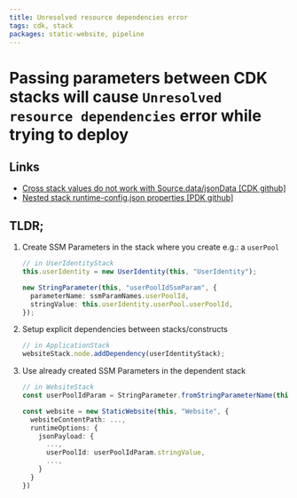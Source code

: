 ```yaml
---
title: Unresolved resource dependencies error
tags: cdk, stack
packages: static-website, pipeline
---
```


# Passing parameters between CDK stacks will cause `Unresolved resource dependencies` error while trying to deploy

## Links

* [Cross stack values do not work with Source.data/jsonData [CDK github]](https://github.com/aws/aws-cdk/issues/19257)
* [Nested stack runtime-config.json properties [PDK github]](https://github.com/aws/aws-prototyping-sdk/issues/84)

## TLDR;

1. Create SSM Parameters in the stack where you create e.g.: a `userPool`

    ```ts
    // in UserIdentityStack
    this.userIdentity = new UserIdentity(this, "UserIdentity");

    new StringParameter(this, "userPoolIdSsmParam", {
      parameterName: ssmParamNames.userPoolId,
      stringValue: this.userIdentity.userPool.userPoolId,
    });
    ```

2. Setup explicit dependencies between stacks/constructs

    ```ts
    // in ApplicationStack
    websiteStack.node.addDependency(userIdentityStack);
    ```

3. Use already created SSM Parameters in the dependent stack

    ```ts
    // in WebsiteStack
    const userPoolIdParam = StringParameter.fromStringParameterName(this, "userPoolIdSsmParam", ssmParamNames.userPoolId);

    const website = new StaticWebsite(this, "Website", {
      websiteContentPath: ...,
      runtimeOptions: {
        jsonPayload: {
          ...,
          userPoolId: userPoolIdParam.stringValue,
          ...,
        }
      }
    })
    ```
